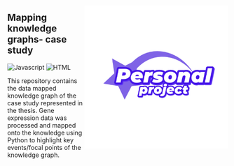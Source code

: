 
<!-- PROJECT LOGO AND TITLE -->
<p align="center">
  <a href="https://shakirasa.github.io/Data-mapped-knowledge-graph-case-study/#/">
    <img src="logo-github.png" alt="Logo" align="right" height="328">
  </a>

  <h2 align="left">Mapping knowledge graphs- case study </h2>
</p>

![Javascript](https://img.shields.io/badge/JavaScript-F7DF1E?style=for-the-badge&logo=javascript&logoColor=black)
![HTML](https://img.shields.io/badge/HTML-239120?style=for-the-badge&logo=html5&logoColor=white)

This repository contains the data mapped knowledge graph of the case study represented in the thesis. Gene expression data was processed and mapped onto the knowledge using Python to highlight key events/focal points of the knowledge graph.

